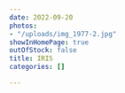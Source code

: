 ```yaml
---
date: 2022-09-20
photos:
- "/uploads/img_1977-2.jpg"
showInHomePage: true
outOfStock: false
title: IRIS
categories: []

---
```

